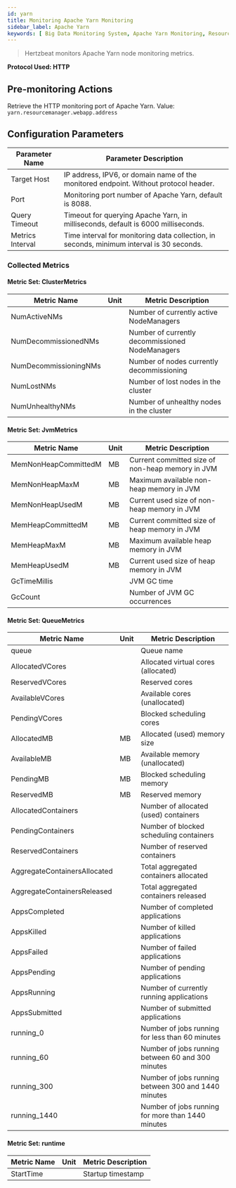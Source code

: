 ```yaml
---
id: yarn
title: Monitoring Apache Yarn Monitoring
sidebar_label: Apache Yarn
keywords: [ Big Data Monitoring System, Apache Yarn Monitoring, ResourceManager Monitoring ]
---
```


> Hertzbeat monitors Apache Yarn node monitoring metrics.

**Protocol Used: HTTP**

## Pre-monitoring Actions

Retrieve the HTTP monitoring port of Apache Yarn. Value: `yarn.resourcemanager.webapp.address`

## Configuration Parameters

| Parameter Name   | Parameter Description                                                                     |
|------------------|-------------------------------------------------------------------------------------------|
| Target Host      | IP address, IPV6, or domain name of the monitored endpoint. Without protocol header.      |
| Port             | Monitoring port number of Apache Yarn, default is 8088.                                   |
| Query Timeout    | Timeout for querying Apache Yarn, in milliseconds, default is 6000 milliseconds.          |
| Metrics Interval | Time interval for monitoring data collection, in seconds, minimum interval is 30 seconds. |

### Collected Metrics

#### Metric Set: ClusterMetrics

| Metric Name           | Unit | Metric Description                              |
|-----------------------|------|-------------------------------------------------|
| NumActiveNMs          |      | Number of currently active NodeManagers         |
| NumDecommissionedNMs  |      | Number of currently decommissioned NodeManagers |
| NumDecommissioningNMs |      | Number of nodes currently decommissioning       |
| NumLostNMs            |      | Number of lost nodes in the cluster             |
| NumUnhealthyNMs       |      | Number of unhealthy nodes in the cluster        |

#### Metric Set: JvmMetrics

| Metric Name          | Unit | Metric Description                               |
|----------------------|------|--------------------------------------------------|
| MemNonHeapCommittedM | MB   | Current committed size of non-heap memory in JVM |
| MemNonHeapMaxM       | MB   | Maximum available non-heap memory in JVM         |
| MemNonHeapUsedM      | MB   | Current used size of non-heap memory in JVM      |
| MemHeapCommittedM    | MB   | Current committed size of heap memory in JVM     |
| MemHeapMaxM          | MB   | Maximum available heap memory in JVM             |
| MemHeapUsedM         | MB   | Current used size of heap memory in JVM          |
| GcTimeMillis         |      | JVM GC time                                      |
| GcCount              |      | Number of JVM GC occurrences                     |

#### Metric Set: QueueMetrics

| Metric Name                  | Unit | Metric Description                                  |
|------------------------------|------|-----------------------------------------------------|
| queue                        |      | Queue name                                          |
| AllocatedVCores              |      | Allocated virtual cores (allocated)                 |
| ReservedVCores               |      | Reserved cores                                      |
| AvailableVCores              |      | Available cores (unallocated)                       |
| PendingVCores                |      | Blocked scheduling cores                            |
| AllocatedMB                  | MB   | Allocated (used) memory size                        |
| AvailableMB                  | MB   | Available memory (unallocated)                      |
| PendingMB                    | MB   | Blocked scheduling memory                           |
| ReservedMB                   | MB   | Reserved memory                                     |
| AllocatedContainers          |      | Number of allocated (used) containers               |
| PendingContainers            |      | Number of blocked scheduling containers             |
| ReservedContainers           |      | Number of reserved containers                       |
| AggregateContainersAllocated |      | Total aggregated containers allocated               |
| AggregateContainersReleased  |      | Total aggregated containers released                |
| AppsCompleted                |      | Number of completed applications                    |
| AppsKilled                   |      | Number of killed applications                       |
| AppsFailed                   |      | Number of failed applications                       |
| AppsPending                  |      | Number of pending applications                      |
| AppsRunning                  |      | Number of currently running applications            |
| AppsSubmitted                |      | Number of submitted applications                    |
| running_0                    |      | Number of jobs running for less than 60 minutes     |
| running_60                   |      | Number of jobs running between 60 and 300 minutes   |
| running_300                  |      | Number of jobs running between 300 and 1440 minutes |
| running_1440                 |      | Number of jobs running for more than 1440 minutes   |

#### Metric Set: runtime

| Metric Name | Unit | Metric Description |
|-------------|------|--------------------|
| StartTime   |      | Startup timestamp  |
